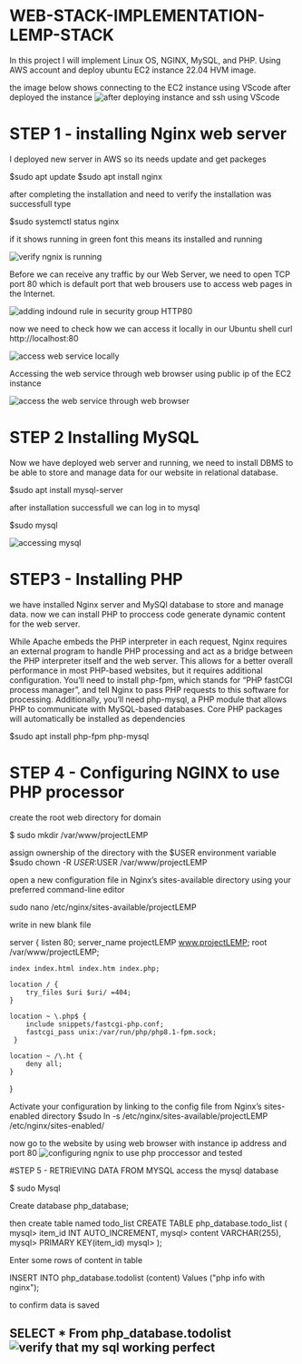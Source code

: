 # WEB-STACK-IMPLEMENTATION-LEMP-STACK
In this project I will implement Linux OS, NGINX, MySQL, and PHP.
Using AWS account and deploy ubuntu EC2 instance 22.04 HVM image.

the image below shows connecting to the EC2 instance using VScode after deployed the instance 
![after deploying instance and ssh using VScode](https://user-images.githubusercontent.com/96633325/225006180-c0605d5b-db3d-403e-8236-440af34c741a.PNG)




# STEP 1 - installing Nginx web server

I deployed new server in AWS so its needs update and get packeges 

$sudo apt update
$sudo apt install nginx

after completing the installation and need to verify the installation was successfull type

$sudo systemctl status nginx

if it shows running in green font this means its installed and running

![verify ngnix is running](https://user-images.githubusercontent.com/96633325/225006286-722bcb6d-1a0a-4932-9a0b-bdc9580ec931.PNG)

Before we can receive any traffic by our Web Server, we need to open TCP port 80 which is default port that web brousers use to 
access web pages in the Internet.

![adding indound rule in security group HTTP80](https://user-images.githubusercontent.com/96633325/225006865-44b09d32-3357-4371-9dde-d3b218909e72.PNG)

now we need to check how we can access it locally in our Ubuntu shell
curl http://localhost:80


![access web service locally](https://user-images.githubusercontent.com/96633325/225007608-230b0337-5625-4687-9ae9-4824c7bf8a82.PNG)

Accessing the web service through web browser using public ip of the EC2 instance

![access the web service through web browser](https://user-images.githubusercontent.com/96633325/225008198-67700e11-e0ad-402c-917d-502383e4ba08.PNG)

# STEP 2 Installing MySQL

Now we have deployed web server and running, we need to install DBMS to be able to store and manage data for our website in relational database.

$sudo apt install mysql-server

after installation successfull we can log in to mysql

$sudo mysql

![accessing mysql](https://user-images.githubusercontent.com/96633325/225010538-be05e65e-2977-4607-a043-bf5362ce09e9.PNG)

# STEP3 - Installing PHP

we have installed Nginx server and MySQl database to store and manage data. now we can install PHP to proccess code generate dynamic content for the web server.

While Apache embeds the PHP interpreter in each request, Nginx requires an external program to handle PHP processing and act as a
bridge between the PHP interpreter itself and the web server. This allows for a better overall performance in most PHP-based 
websites, but it requires additional configuration. You’ll need to install php-fpm, which stands for “PHP fastCGI process manager”,
and tell Nginx to pass PHP requests to this software for processing. Additionally, you’ll need php-mysql, a PHP module that allows 
PHP to communicate with MySQL-based databases. Core PHP packages will automatically be installed as dependencies

$sudo apt install php-fpm php-mysql

# STEP 4 - Configuring NGINX to use PHP processor

create the root web directory for domain 

$ sudo mkdir /var/www/projectLEMP

assign ownership of the directory with the $USER environment variable
$sudo chown -R $USER:$USER /var/www/projectLEMP

open a new configuration file in Nginx’s sites-available directory using your preferred command-line editor

sudo nano /etc/nginx/sites-available/projectLEMP

write in new blank file

server {
    listen 80;
    server_name projectLEMP www.projectLEMP;
    root /var/www/projectLEMP;

    index index.html index.htm index.php;

    location / {
        try_files $uri $uri/ =404;
    }

    location ~ \.php$ {
        include snippets/fastcgi-php.conf;
        fastcgi_pass unix:/var/run/php/php8.1-fpm.sock;
     }

    location ~ /\.ht {
        deny all;
    }

}

Activate your configuration by linking to the config file from Nginx’s sites-enabled directory
$sudo ln -s /etc/nginx/sites-available/projectLEMP /etc/nginx/sites-enabled/

now go to the website by using web browser with instance ip address and port 80
![configuring ngnix to use php proccessor and tested](https://user-images.githubusercontent.com/96633325/225015689-c1c9d289-9560-4c2a-8371-4c12525a7079.PNG)

#STEP 5 - RETRIEVING DATA FROM MYSQL
access the mysql database

$ sudo Mysql 

Create database php_database;

then create table named todo_list
CREATE TABLE php_database.todo_list (
mysql>     item_id INT AUTO_INCREMENT,
mysql>     content VARCHAR(255),
mysql>     PRIMARY KEY(item_id)
mysql> );

Enter some rows of content in table

INSERT INTO php_database.todolist (content) Values ("php info with nginx");

to confirm data is saved 

SELECT * From php_database.todolist
![verify that my sql working perfect](https://user-images.githubusercontent.com/96633325/225018087-5838ae71-abdc-4aa4-9bad-3733f9c48a0f.PNG)
---------------------------------------------------------------------------------------------------------------------------------------------------








